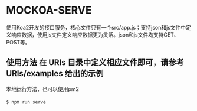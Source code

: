 # MOCKOA-SERVE
使用Koa2开发的接口服务，核心文件只有一个src/app.js；支持json和js文件中定义响应数据，使用js文件定义响应数据更为灵活。json和js文件均支持GET、POST等。

使用方法
在 URIs 目录中定义相应文件即可，请参考 URIs/examples 给出的示例
---

本地运行方法，也可以使用pm2
####
```shell
$ npm run serve
```